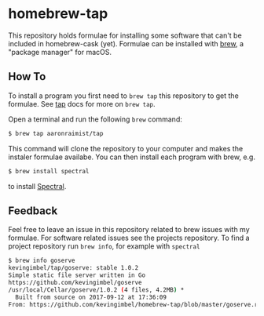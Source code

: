 # homebrew-tap

This repository holds formulae for installing some software that can't be
included in homebrew-cask (yet). Formulae can be installed with [brew](https://brew.sh),
a "package manager" for macOS.

## How To

To install a program you first need to `brew
tap` this repository to get the formulae. See [tap](https://docs.brew.sh/brew-tap.html) docs for more on `brew tap`.

Open a terminal and run the following `brew` command:

```sh
$ brew tap aaronraimist/tap
```

This command will clone the repository to your computer and makes the instaler
formulae availabe. You can then install each program with brew, e.g.

```sh
$ brew install spectral
```

to install [Spectral](https://gitlab.com/b0/spectral).

## Feedback

Feel free to leave an issue in this repository related to brew issues with my
formulae. For software related issues see the projects repository. To find a
project repository run `brew info`, for example with `spectral`

```sh
$ brew info goserve
kevingimbel/tap/goserve: stable 1.0.2
Simple static file server written in Go
https://github.com/kevingimbel/goserve
/usr/local/Cellar/goserve/1.0.2 (4 files, 4.2MB) *
  Built from source on 2017-09-12 at 17:36:09
From: https://github.com/kevingimbel/homebrew-tap/blob/master/goserve.rb
```
